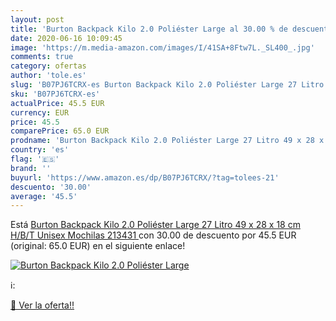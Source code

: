 ```yaml
---
layout: post
title: 'Burton Backpack Kilo 2.0 Poliéster Large al 30.00 % de descuento'
date: 2020-06-16 10:09:45
image: 'https://m.media-amazon.com/images/I/41SA+8Ftw7L._SL400_.jpg'
comments: true
category: ofertas
author: 'tole.es'
slug: 'B07PJ6TCRX-es Burton Backpack Kilo 2.0 Poliéster Large 27 Litro 49 x 28...'
sku: 'B07PJ6TCRX-es'
actualPrice: 45.5 EUR
currency: EUR
price: 45.5
comparePrice: 65.0 EUR
prodname: 'Burton Backpack Kilo 2.0 Poliéster Large 27 Litro 49 x 28 x 18 cm  H/B/T  Unisex Mochilas  213431 '
country: 'es'
flag: '🇪🇸'
brand: ''
buyurl: 'https://www.amazon.es/dp/B07PJ6TCRX/?tag=tolees-21'
descuento: '30.00'
average: '45.5'
---
```


Está [Burton Backpack Kilo 2.0 Poliéster Large 27 Litro 49 x 28 x 18 cm  H/B/T  Unisex Mochilas  213431 ](https://www.amazon.es/dp/B07PJ6TCRX/?tag=tolees-21) con 30.00 de descuento por 45.5 EUR (original: 65.0 EUR) en el siguiente enlace!

[![Burton Backpack Kilo 2.0 Poliéster Large](https://m.media-amazon.com/images/I/41SA+8Ftw7L._SL400_.jpg)](https://www.amazon.es/dp/B07PJ6TCRX/?tag=tolees-21)

ℹ️:


[🛒 Ver la oferta!!](https://www.amazon.es/dp/B07PJ6TCRX/?tag=tolees-21)
